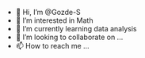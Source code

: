 - 👋 Hi, I’m @Gozde-S
- 👀 I’m interested in Math
- 🌱 I’m currently learning data analysis
- 💞️ I’m looking to collaborate on ...
- 📫 How to reach me ...

<!---
Gozde-S/Gozde-S is a ✨ special ✨ repository because its `README.md` (this file) appears on your GitHub profile.
You can click the Preview link to take a look at your changes.
--->
